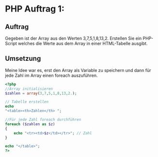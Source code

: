 # PHP Auftrag 1:

## Auftrag
Gegeben ist der Array aus den Werten 3,7,5,1,8,13,2.
Erstellen Sie ein PHP-Script welches die Werte aus dem Array in einer HTML-Tabelle ausgibt.

## Umsetzung

Meine Idee war es, erst den Array als Variable zu speichern und dann für jede Zahl im Array einen foreach auszuführen.

```php
<?php
//Array initialisieren
$zahlen = array(3,7,5,1,8,13,2.);

// Tabelle erstellen
echo 
"<table><th>Zahlen</th> ";

//Für jede Zahl foreach durchführen
foreach ($zahlen as $z) 
{
    echo "<tr><td>$z</td></tr>"; // Zahl
}

echo "</table>";
?>
```